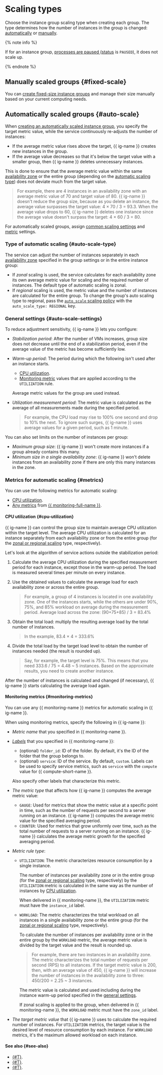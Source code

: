 # Scaling types

Choose the instance group scaling type when creating each group. The type determines how the number of instances in the group is changed: [automatically](#auto-scale) or [manually](#fixed-scale).

{% note info %}

If for an instance group, [processes are paused ](stopping-pausing.md) ([status](statuses.md#group-statuses) is `PAUSED`), it does not scale up.

{% endnote %}

## Manually scaled groups {#fixed-scale}

You can [create fixed-size instance groups](../../operations/instance-groups/create-fixed-group.md) and manage their size manually based on your current computing needs.

## Automatically scaled groups {#auto-scale}

When [creating an automatically scaled instance group](../../operations/instance-groups/create-autoscaled-group.md), you specify the target metric value, while the service continuously re-adjusts the number of instances:

* If the average metric value rises above the target, {{ ig-name }} creates new instances in the group.
* If the average value decreases so that it's below the target value with a smaller group, then {{ ig-name }} deletes unnecessary instances.

This is done to ensure that the average metric value within the same [availability zone](../../../overview/concepts/geo-scope.md) or the entire group (depending on the [automatic scaling type](#auto-scale-type)) does not deviate much from the target value.

> For example, there are 4 instances in an availability zone with an average metric value of 70 and target value of 80. {{ ig-name }} doesn't reduce the group size, because as you delete an instance, the average value surpasses the target value: 4 × 70 / 3 = 93.3. When the average value drops to 60, {{ ig-name }} deletes one instance since the average value doesn't surpass the target: 4 × 60 / 3 = 80.

For automatically scaled groups, assign [common scaling settings](#auto-scale-settings) and [metric](#metrics) settings.

### Type of automatic scaling {#auto-scale-type}

The service can adjust the number of instances separately in each [availability zone](../../../overview/concepts/geo-scope.md) specified in the group settings or in the entire instance group:

* If _zonal_ scaling is used, the service calculates for each availability zone its own average metric value for scaling and the required number of instances. The default type of automatic scaling is zonal.
* If _regional_ scaling is used, the metric value and the number of instances are calculated for the entire group. To change the group's auto scaling type to regional, pass the [`auto_scale` scaling policy](policies/scale-policy.md#auto-scale-policy) with the `auto_scale_type: REGIONAL` key.

### General settings {#auto-scale-settings}

To reduce adjustment sensitivity, {{ ig-name }} lets you configure:

* *Stabilization period*: After the number of VMs increases, group size does not decrease until the end of a stabilization period, even if the average value of the metric has become sufficiently low.
* *Warm-up period*: The period during which the following isn't used after an instance starts.

  * [CPU utilization](#cpu-utilization).
  * [Monitoring metric](#monitoring-metrics) values that are applied according to the `UTILIZATION` rule.

  Average metric values for the group are used instead.

* *Utilization measurement period*: The metric value is calculated as the average of all measurements made during the specified period.

  > For example, the CPU load may rise to 100% one second and drop to 10% the next. To ignore such surges, {{ ig-name }} uses average values for a given period, such as 1 minute.

You can also set limits on the number of instances per group:

* *Maximum group size*: {{ ig-name }} won't create more instances if a group already contains this many.
* *Minimum size in a single availability zone*: {{ ig-name }} won't delete instances from an availability zone if there are only this many instances in the zone.

### Metrics for automatic scaling {#metrics}

You can use the following metrics for automatic scaling:

* [CPU utilization](#cpu-utilization).
* [Any metrics](#monitoring-metrics) from [{{ monitoring-full-name }}](/docs/monitoring/).

#### CPU utilization {#cpu-utilization}

{{ ig-name }} can control the group size to maintain average CPU utilization within the target level. The average CPU utilization is calculated for an instance separately from each availability zone or from the entire group (for the [zonal or regional scaling](#auto-scale-type) type, respectively).

Let's look at the algorithm of service actions outside the stabilization period:

1. Calculate the average CPU utilization during the specified measurement period for each instance, except those in the warm-up period. The load is measured several times per minute on every instance.

1. Use the obtained values to calculate the average load for each availability zone or across the entire group.

   > For example, a group of 4 instances is located in one availability zone. One of the instances starts, while the others are under 90%, 75%, and 85% workload on average during the measurement period. Average load across the zone: (90+75+85) / 3 = 83.4%

1. Obtain the total load: multiply the resulting average load by the total number of instances.

   > In the example, 83.4 × 4 = 333.6%

1. Divide the total load by the target load level to obtain the number of instances needed (the result is rounded up).

   > Say, for example, the target level is 75%. This means that you need 333.6 / 75 = 4.48 ~ 5 instances. Based on the approximate results, you need to create another instance.

After the number of instances is calculated and changed (if necessary), {{ ig-name }} starts calculating the average load again.

#### Monitoring metrics {#monitoring-metrics}

You can use any {{ monitoring-name }} metrics for automatic scaling in {{ ig-name }}.

When using monitoring metrics, specify the following in {{ ig-name }}:

* _Metric name_ that you specified in {{ monitoring-name }}.

* _[Labels](../../../monitoring/concepts/data-model.md#label)_ that you specified in {{ monitoring-name }}:
  * (optional) `folder_id`: ID of the folder. By default, it's the ID of the folder that the group belongs to.
  * (optional) `service`: ID of the service. By default, `custom`. Labels can be used to specify service metrics, such as `service` with the `compute` value for {{ compute-short-name }}.

  Also specify other labels that characterize this metric.

* _The metric type_ that affects how {{ ig-name }} computes the average metric value:
  * `GAUGE`: Used for metrics that show the metric value at a specific point in time, such as the number of requests per second to a server running on an instance. {{ ig-name }} computes the average metric value for the specified averaging period.
  * `COUNTER`: Used for metrics that grow uniformly over time, such as the total number of requests to a server running on an instance. {{ ig-name }} calculates the average metric growth for the specified averaging period.

* _Metric rule type_:

  * `UTILIZATION`: The metric characterizes resource consumption by a single instance.

    The number of instances per availability zone or in the entire group (for the [zonal or regional scaling](#auto-scale-type) type, respectively) by the `UTILIZATION` metric is calculated in the same way as the number of instances by [CPU utilization](#cpu-utilization).

    When delivered in {{ monitoring-name }}, the `UTILIZATION` metric must have the `instance_id` label.

  * `WORKLOAD`: The metric characterizes the total workload on all instances in a single availability zone or the entire group (for the [zonal or regional scaling](#auto-scale-type) type, respectively).

    To calculate the number of instances per availability zone or in the entire group by the `WORKLOAD` metric, the average metric value is divided by the target value and the result is rounded up.

    > For example, there are two instances in an availability zone. The metric characterizes the total number of requests per second (RPS) to all instances. If the target metric value is 200, then, with an average value of 450, {{ ig-name }} will increase the number of instances in the availability zone to three: 450/200 = 2.25 ~ 3 instances.

    The metric value is calculated and used including during the instance warm-up period specified in the [general settings](#auto-scale-settings).

    If zonal scaling is applied to the group, when delivered in {{ monitoring-name }}, the `WORKLOAD` metric must have the `zone_id` label.

* _The target metric value_ that {{ ig-name }} uses to calculate the required number of instances. For `UTILIZATION` metrics, the target value is the desired level of resource consumption by each instance. For `WORKLOAD` metrics, it's the maximum allowed workload on each instance.

#### See also {#see-also}

* [{#T}](policies/scale-policy.md).
* [{#T}](../../operations/instance-groups/create-fixed-group.md).
* [{#T}](../../operations/instance-groups/create-autoscaled-group.md).
